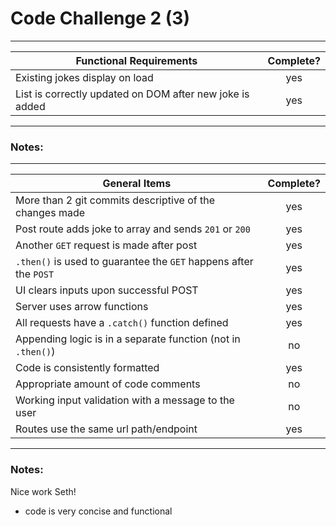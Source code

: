 # Code Challenge 2 (3)

---

| Functional Requirements                                  | Complete? |
| -------------------------------------------------------- | :-------: |
| Existing jokes display on load                           |    yes    |
| List is correctly updated on DOM after new joke is added |    yes    |

---

### Notes:

---

| General Items                                                     | Complete? |
| ----------------------------------------------------------------- | :-------: |
| More than 2 git commits descriptive of the changes made           |    yes    |
| Post route adds joke to array and sends `201` or `200`            |    yes    |
| Another `GET` request is made after post                          |    yes    |
| `.then()` is used to guarantee the `GET` happens after the `POST` |    yes    |
| UI clears inputs upon successful POST                             |    yes    |
| Server uses arrow functions                                       |    yes    |
| All requests have a `.catch()` function defined                   |    yes    |
| Appending logic is in a separate function (not in `.then()`)      |    no     |
| Code is consistently formatted                                    |    yes    |
| Appropriate amount of code comments                               |    no     |
| Working input validation with a message to the user               |    no     |
| Routes use the same url path/endpoint                             |    yes    |

---

### Notes:

Nice work Seth!

- code is very concise and functional
